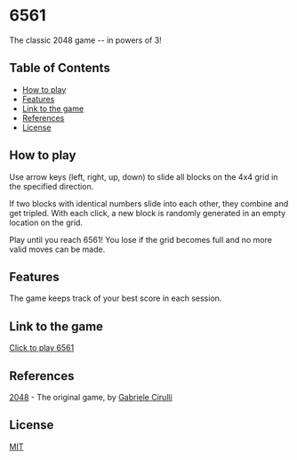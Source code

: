 # 6561

The classic 2048 game -- in powers of 3!

## Table of Contents

- [How to play](#how-to-play)
- [Features](#features)
- [Link to the game](#link-to-the-game)
- [References](#references)
- [License](#license)

## How to play

Use arrow keys (left, right, up, down) to slide all blocks on the 4x4 grid in the specified direction. 

If two blocks with identical numbers slide into each other, they combine and get tripled. With each click, a new block is randomly generated in an empty location on the grid. 

Play until you reach 6561! You lose if the grid becomes full and no more valid moves can be made. 

## Features

The game keeps track of your best score in each session. 

## Link to the game

[Click to play 6561](https://iydia.github.io/6561/)

## References

[2048](https://play2048.co/) - The original game, by [Gabriele Cirulli](https://github.com/gabrielecirulli)

## License

[MIT](https://github.com/iydia/6561/blob/main/LICENSE)